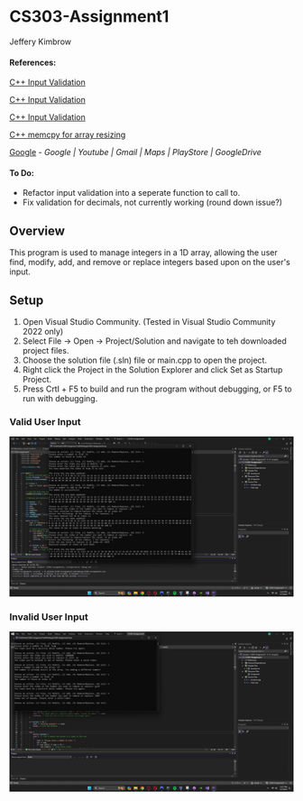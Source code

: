 # CS303-Assignment1
Jeffery Kimbrow

#### References:
[C++ Input Validation](https://www.delftstack.com/howto/cpp/cpp-input-validation/#google_vignette)

[C++ Input Validation](https://www.delftstack.com/howto/cpp/clear-input-buffer-in-cpp/)

[C++ Input Validation](https://www.delftstack.com/howto/cpp/cpp-cin-fail/)

[C++ memcpy for array resizing](https://stackoverflow.com/questions/15685240/how-to-copy-arrray-to-array-using-memcpy-in-c)

[Google](https://www.google.com) - _Google | Youtube | Gmail | Maps | PlayStore | GoogleDrive_




#### To Do:
- Refactor input validation into a seperate function to call to. 
- Fix validation for decimals, not currently working (round down issue?) 

## Overview

This program is used to manage integers in a 1D array, allowing the user find, modify, add, and remove or replace integers based upon on the user's input. 

## Setup

1. Open Visual Studio Community. (Tested in Visual Studio Community 2022 only)
2. Select File -> Open -> Project/Solution and navigate to teh downloaded project files. 
3. Choose the solution file (.sln) file or main.cpp to open the project.
4. Right click the Project in the Solution Explorer and click Set as Startup Project. 
5. Press Crtl + F5 to build and run the program without debugging, or F5 to run with debugging. 


### Valid User Input
![Valid data input from user](validInput.png)

### Invalid User Input
![Invalid data input from user](errorHandling.png)
